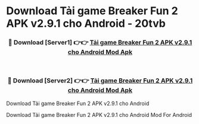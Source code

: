 # Download Tải game Breaker Fun 2 APK v2.9.1 cho Android - 20tvb


<div align="center">
<h3>🔴 Download [Server1] 👉👉 <a href="https://apk-comot.site?title=Tải_game_Breaker_Fun_2_APK_v2.9.1_cho_Android">Tải game Breaker Fun 2 APK v2.9.1 cho Android Mod Apk</a></h3><br>
<h3>🔴 Download [Server2] 👉👉 <a href="https://apk-comot.site?title=Tải_game_Breaker_Fun_2_APK_v2.9.1_cho_Android">Tải game Breaker Fun 2 APK v2.9.1 cho Android Mod Apk</a></h3>
</div>



Download Tải game Breaker Fun 2 APK v2.9.1 cho Android 

Download Tải game Breaker Fun 2 APK v2.9.1 cho Android Mod For Android